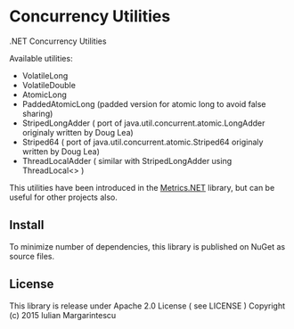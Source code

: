 # Concurrency Utilities

.NET Concurrency Utilities

Available utilities:

* VolatileLong
* VolatileDouble
* AtomicLong
* PaddedAtomicLong (padded version for atomic long to avoid false sharing)
* StripedLongAdder ( port of java.util.concurrent.atomic.LongAdder originaly written by Doug Lea)
* Striped64 ( port of java.util.concurrent.atomic.Striped64  originaly written by Doug Lea)
* ThreadLocalAdder ( similar with StripedLongAdder using ThreadLocal<> )

This utilities have been introduced in the [Metrics.NET](https://github.com/etishor/Metrics.NET) library, but can be useful for other projects also.

## Install

To minimize number of dependencies, this library is published on NuGet as source files.



## License

This library is release under Apache 2.0 License ( see LICENSE ) 
Copyright (c) 2015 Iulian Margarintescu